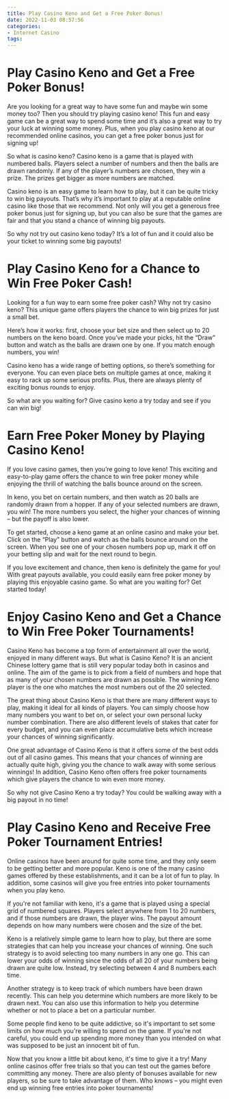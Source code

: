 ```yaml
---
title: Play Casino Keno and Get a Free Poker Bonus!
date: 2022-11-03 08:57:56
categories:
- Internet Casino
tags:
---
```



#  Play Casino Keno and Get a Free Poker Bonus!

Are you looking for a great way to have some fun and maybe win some money too? Then you should try playing casino keno! This fun and easy game can be a great way to spend some time and it’s also a great way to try your luck at winning some money. Plus, when you play casino keno at our recommended online casinos, you can get a free poker bonus just for signing up!

So what is casino keno? Casino keno is a game that is played with numbered balls. Players select a number of numbers and then the balls are drawn randomly. If any of the player’s numbers are chosen, they win a prize. The prizes get bigger as more numbers are matched.

Casino keno is an easy game to learn how to play, but it can be quite tricky to win big payouts. That’s why it’s important to play at a reputable online casino like those that we recommend. Not only will you get a generous free poker bonus just for signing up, but you can also be sure that the games are fair and that you stand a chance of winning big payouts.

So why not try out casino keno today? It’s a lot of fun and it could also be your ticket to winning some big payouts!

#  Play Casino Keno for a Chance to Win Free Poker Cash!

Looking for a fun way to earn some free poker cash? Why not try casino keno? This unique game offers players the chance to win big prizes for just a small bet.

Here’s how it works: first, choose your bet size and then select up to 20 numbers on the keno board. Once you’ve made your picks, hit the “Draw” button and watch as the balls are drawn one by one. If you match enough numbers, you win!

 Casino keno has a wide range of betting options, so there’s something for everyone. You can even place bets on multiple games at once, making it easy to rack up some serious profits. Plus, there are always plenty of exciting bonus rounds to enjoy.

So what are you waiting for? Give casino keno a try today and see if you can win big!

#  Earn Free Poker Money by Playing Casino Keno!

If you love casino games, then you’re going to love keno! This exciting and easy-to-play game offers the chance to win free poker money while enjoying the thrill of watching the balls bounce around on the screen.

In keno, you bet on certain numbers, and then watch as 20 balls are randomly drawn from a hopper. If any of your selected numbers are drawn, you win! The more numbers you select, the higher your chances of winning – but the payoff is also lower.

To get started, choose a keno game at an online casino and make your bet. Click on the “Play” button and watch as the balls bounce around on the screen. When you see one of your chosen numbers pop up, mark it off on your betting slip and wait for the next round to begin.

If you love excitement and chance, then keno is definitely the game for you! With great payouts available, you could easily earn free poker money by playing this enjoyable casino game. So what are you waiting for? Get started today!

#  Enjoy Casino Keno and Get a Chance to Win Free Poker Tournaments!

Casino Keno has become a top form of entertainment all over the world, enjoyed in many different ways. But what is Casino Keno? It is an ancient Chinese lottery game that is still very popular today both in casinos and online. The aim of the game is to pick from a field of numbers and hope that as many of your chosen numbers are drawn as possible. The winning Keno player is the one who matches the most numbers out of the 20 selected.

The great thing about Casino Keno is that there are many different ways to play, making it ideal for all kinds of players. You can simply choose how many numbers you want to bet on, or select your own personal lucky number combination. There are also different levels of stakes that cater for every budget, and you can even place accumulative bets which increase your chances of winning significantly.

One great advantage of Casino Keno is that it offers some of the best odds out of all casino games. This means that your chances of winning are actually quite high, giving you the chance to walk away with some serious winnings! In addition, Casino Keno often offers free poker tournaments which give players the chance to win even more money.

So why not give Casino Keno a try today? You could be walking away with a big payout in no time!

#  Play Casino Keno and Receive Free Poker Tournament Entries!

Online casinos have been around for quite some time, and they only seem to be getting better and more popular. Keno is one of the many casino games offered by these establishments, and it can be a lot of fun to play. In addition, some casinos will give you free entries into poker tournaments when you play keno.

If you're not familiar with keno, it's a game that is played using a special grid of numbered squares. Players select anywhere from 1 to 20 numbers, and if those numbers are drawn, the player wins. The payout amount depends on how many numbers were chosen and the size of the bet.

Keno is a relatively simple game to learn how to play, but there are some strategies that can help you increase your chances of winning. One such strategy is to avoid selecting too many numbers in any one go. This can lower your odds of winning since the odds of all 20 of your numbers being drawn are quite low. Instead, try selecting between 4 and 8 numbers each time.

Another strategy is to keep track of which numbers have been drawn recently. This can help you determine which numbers are more likely to be drawn next. You can also use this information to help you determine whether or not to place a bet on a particular number.

Some people find keno to be quite addictive, so it's important to set some limits on how much you're willing to spend on the game. If you're not careful, you could end up spending more money than you intended on what was supposed to be just an innocent bit of fun.

Now that you know a little bit about keno, it's time to give it a try! Many online casinos offer free trials so that you can test out the games before committing any money. There are also plenty of bonuses available for new players, so be sure to take advantage of them. Who knows – you might even end up winning free entries into poker tournaments!